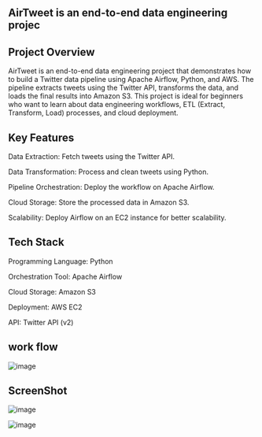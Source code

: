 ## AirTweet is an end-to-end data engineering projec

## Project Overview

AirTweet is an end-to-end data engineering project that demonstrates how to build a Twitter data pipeline using Apache Airflow, Python, and AWS. The pipeline extracts tweets using the Twitter API, transforms the data, and loads the final results into Amazon S3. This project is ideal for beginners who want to learn about data engineering workflows, ETL (Extract, Transform, Load) processes, and cloud deployment.

## Key Features

Data Extraction: Fetch tweets using the Twitter API.

Data Transformation: Process and clean tweets using Python.

Pipeline Orchestration: Deploy the workflow on Apache Airflow.

Cloud Storage: Store the processed data in Amazon S3.

Scalability: Deploy Airflow on an EC2 instance for better scalability.

## Tech Stack

Programming Language: Python

Orchestration Tool: Apache Airflow

Cloud Storage: Amazon S3

Deployment: AWS EC2

API: Twitter API (v2)

## work flow 

![image](https://github.com/user-attachments/assets/99d94ba1-660b-4727-8d3b-bd0563e81477)


## ScreenShot 

![image](https://github.com/user-attachments/assets/724c94ff-f553-4fe5-9f80-2c8a9f8cddea)


![image](https://github.com/user-attachments/assets/489c7b50-e3f5-43b1-ae89-9b1773abaeef)
